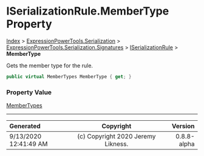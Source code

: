 ﻿# ISerializationRule.MemberType Property

[Index](../index.md) > [ExpressionPowerTools.Serialization](ExpressionPowerTools.Serialization.a.md) > [ExpressionPowerTools.Serialization.Signatures](ExpressionPowerTools.Serialization.Signatures.n.md) > [ISerializationRule](ExpressionPowerTools.Serialization.Signatures.ISerializationRule.i.md) > **MemberType**

Gets the member type for the rule.

```csharp
public virtual MemberTypes MemberType { get; }
```

### Property Value

 [MemberTypes](https://docs.microsoft.com/dotnet/api/system.reflection.membertypes) 


---

| Generated | Copyright | Version |
| :-- | :-: | --: |
| 9/13/2020 12:41:49 AM | (c) Copyright 2020 Jeremy Likness. | 0.8.8-alpha |
